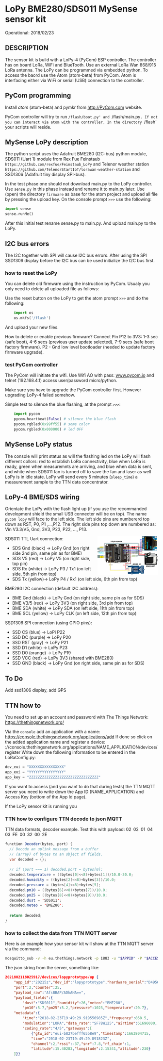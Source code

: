 # LoPy BME280/SDS011 MySense sensor kit
Operational: 2018/02/23

## DESCRIPTION
The sensor kit is build with a LoPy-4 (PyCom) ESP controller. The controller has on board LoRa, WiFi and BlueTooth. Use an external LoRa Wan 868/915 LoRa antenna. The LoPy can be programmed via embedded python. To access the baord use the Atom (atom-beta) from PyCom. Atom is interfacing either via WiFi or serial (USB) connection to the controller.

## PyCom programming
Install *atom* (atom-beta) and pymkr from http://PyCom.com website.

PyCom controller will try to run `/flash/boot.py' and `/flash/main.py`. If not you can interact via atom with the controller. In the directory `/flash`  your scripts will reside.

## MySense LoPy description
The python script uses the Adafruit BME280 (I2C-bus) python module, SDS011 (Uart 1) module from Rex Fue Feinstaub `https://github.com/rexfue/Feinstaub_LoPy` and Telenor weather station `https://github.com/TelenorStartIoT/lorawan-weather-station` and SSD1306 (Adafruit tiny display SPI-bus).

In the test phase one should not download main.py to the LoPy controller. Use `sense.py` in this phase instead and rename it to main.py later.
Use (open) the directory `firmware` as base for the atom project and upload all file by pressing the upload key.
On the console prompt `>>>` use the following:
```python
import sense
sense.runMe()
```
After this initial test rename sense.py to main.py. And upload main.py to the LoPy.

## I2C bus errors
The I2C together with SPI will cause I2C bus errors. After using the SPI SSD1306 display before the I2C bus can be used initialize the I2C bus first.

### how to reset the LoPy
You can delete old firmware using the instruction by PyCom. Usualy you only need to delete all uploaded file as follows:

Use the reset button on the LoPy to get the atom prompt `>>>` and do the following:
```python
    import os
    os.mkfs('/flash')
```
And upload your new files.

How to delete or enable previous firmware? Connect Pin P12 to 3V3: 1-3 sec (safe boot), 4-6 secs (previous user update selected), 7-9 secs (safe boot factory firmware).
P2 - Gnd low level bootloader (needed to update factory firmware upgrade).

### test PyCom controller
The PyCom will initiate the wifi. Use Wifi AO with pass: www.pycom.io and telnet (192.168.4.1) access user/password micro/python.

Make sure you have to upgrade the PyCom controller first. However upgrading LoPy-4 failed somehow.

Simple test to silence the blue flashing, at the prompt `>>>`:
```python
    import pycom
    pycom.heartbeat(False) # silence the blue flash
    pycom.rgbled(0x99ff55) # some color
    pycom.rgbled(0x000000) # led OFF
```

## MySense LoPy status
The console will print status as will the flashing led on the LoPy will flash different collors: red to establish LoRa connectivity, blue when LoRa is ready, green when measuremnts are arriving, and blue when data is sent, and white when SDS011 fan is turned off to save the fan and laser as well LoPy is in idle state. LoPy will send every 5 minutes (`sleep_time`) a measurement sample  to the TTN data concentrator.

## LoPy-4 BME/SDS wiring
Orientate the LoPy with the flash light up (if you use the recommanded development shield the small USB connecter will be on top). The name `pycom lopy` will face to the left side. The left side pins are numbererd top down as RST, P0, P1 ,...,P12.
The right side pins top down are numbered as: Vin V3.3/V5, Gnd, 3V3, P23, P22, ..., P13.

<img src="images/LoPy-wring-BME-SDS-SSD.png" align=right width=200>

SDS011 TTL Uart connection:
* SDS Gnd (black) -> LoPy Gnd (on right side 2nd pin, same pin as for BME)
* SDS V5 (red) -> LoPy V5 (on right side, top pin)
* SDS Rx (white) -> LoPy P3 / Tx1 (on left side, 5th pin from top)
* SDS Tx (yellow)-> LoPy P4 / Rx1 (on left side, 6th pin from top)

BME280 I2C  connection (default I2C address):
* BME Gnd (black) -> LoPy Gnd (on right side, same pin as for SDS)
* BME V3/5 (red) -> LoPy 3V3 (on right side, 3rd pin from top)
* BME SDA (white) -> LoPy SDA (on left side, 11th pin from top)
* BME SCL (yellow) -> LoPy CLK (on left side, 12th pin from top)

SSD1306 SPI connection (using GPIO pins):
* SSD CS (blue) -> LoPi P22
* SSD DC (purple) -> LoPy P20
* SSD RST (gray) -> LoPy P21
* SSD D1 (white) -> LoPy P23
* SSD D0 (orange) -> LoPy P19
* SSD VCC (red) -> LoPy 3V3 (shared with BME280)
* SSD GND (black) -> LoPy Gnd (on right side, same pin as for SDS)

## To Do
Add ssd1306 display, add GPS

## TTN how to
You need to set up an account and password with The Things Network: https://thethingsnetwork.org/

Via the `console` add an application with a name: https://console.thethingsnetwork.org/applications/add
If done so click on the added application name and register a device: 
://console.thethingsnetwork.org/applications/NAME_APPLICATION/devices/register
Write down the following information to be entered in the LoRaConfig.py:
```python
dev_eui = "XXXXXXXXXXXXXXXX"
app_eui = "YYYYYYYYYYYYYYYY"
app_key = "ZZZZZZZZZZZZZZZZZZZZZZZZZZZZZZZZ"
```
If you want to access (and you want to do that during tests) the TTN MQTT server you need to write down the App ID (NAME_APPLICATION) and Access Key (bottom of the App Id page).

If the LoPy sensor kit is running you
### TTN how to configure TTN decode to json MQTT
TTN data formats, decoder example.
Test this with payload: 02 02 01 04 03 FE 00 32 00 2E
```java
function Decoder(bytes, port) {
  // Decode an uplink message from a buffer
  // (array) of bytes to an object of fields.
  var decoded = {};

  // if (port === 1) decoded.port = bytes[0];
  decoded.temperature = ((bytes[0]<<8)+bytes[1])/10.0-30.0;
  decoded.humidity = ((bytes[2]<<8)+bytes[3])/10.0;
  decoded.pressure = (bytes[4]<<8)+bytes[5];
  decoded.pm10 = ((bytes[6]<<8)+bytes[7])/10.0;
  decoded.pm25 = ((bytes[8]<<8)+bytes[9])/10.0;
  decoded.dust = 'SDS011';
  decoded.meteo = 'BME280';

  return decoded;
}
```

### how to collect the data from TTN MQTT server
Here is an example how your sensor kit will show at the TTN MQTT server via the command:
```bash
mosquitto_sub -v -h eu.thethings.network -p 1883 -u "$APPID" -P "$ACCES_KEY"  -t '+/devices/+/up'
```

The json string from the server, something like:
```json
2021802118025917/devices/lopyprototype/up {
    "app_id":"20215z","dev_id":"lopyprototype","hardware_serial":"D495613",
    "port":2,"counter":25,
    "payload_raw":"AfsBBAP/ADkANA==",
    "payload_fields":{
        "dust":"SDS011","humidity":26,"meteo":"BME280",
        "pm10":5.7,"pm25":5.2,"pressure":1023,"temperature":20.7},
    "metadata":{
        "time":"2018-02-23T19:49:29.919556985Z","frequency":868.5,
        "modulation":"LORA","data_rate":"SF7BW125","airtime":61696000,
        "coding_rate":"4/5","gateways":[
            {"gtw_id":"eui-b827befff65b8e9","timestamp":1663804715,
            "time":"2018-02-23T19:49:29.891823Z",
            "channel":2,"rssi":-37,"snr":7.8,"rf_chain":1,
            "latitude":15.40283,"longitude":2.15341,"altitude":230}
    ]}}
```
